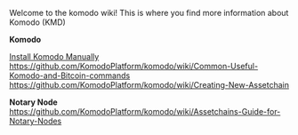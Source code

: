 Welcome to the komodo wiki! This is where you find more information about Komodo (KMD)

**Komodo**

[Install Komodo Manually](https://github.com/KomodoPlatform/komodo/wiki/Installing-Komodo-Manually)
https://github.com/KomodoPlatform/komodo/wiki/Common-Useful-Komodo-and-Bitcoin-commands
https://github.com/KomodoPlatform/komodo/wiki/Creating-New-Assetchain

**Notary Node**
https://github.com/KomodoPlatform/komodo/wiki/Assetchains-Guide-for-Notary-Nodes

